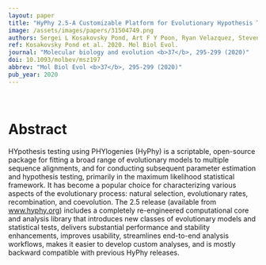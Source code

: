 ```yaml
---
layout: paper
title: "HyPhy 2.5-A Customizable Platform for Evolutionary Hypothesis Testing Using Phylogenies."
image: /assets/images/papers/31504749.png
authors: Sergei L Kosakovsky Pond, Art F Y Poon, Ryan Velazquez, Steven Weaver, N Lance Hepler, Ben Murrell, Stephen D Shank, Brittany Rife Magalis, Dave Bouvier, Anton Nekrutenko, Sadie Wisotsky, Stephanie J Spielman, Simon D W Frost, Spencer V Muse
ref: Kosakovsky Pond et al. 2020. Mol Biol Evol.
journal: "Molecular biology and evolution <b>37</b>, 295-299 (2020)"
doi: 10.1093/molbev/msz197
abbrev: "Mol Biol Evol <b>37</b>, 295-299 (2020)"
pub_year: 2020
---
```


<br />
<div data-badge-popover="right" data-badge-type="donut" data-pmid="31504749" data-hide-no-mentions="true" class="altmetric-embed"></div>

# Abstract

HYpothesis testing using PHYlogenies (HyPhy) is a scriptable, open-source package for fitting a broad range of evolutionary models to multiple sequence alignments, and for conducting subsequent parameter estimation and hypothesis testing, primarily in the maximum likelihood statistical framework. It has become a popular choice for characterizing various aspects of the evolutionary process: natural selection, evolutionary rates, recombination, and coevolution. The 2.5 release (available from www.hyphy.org) includes a completely re-engineered computational core and analysis library that introduces new classes of evolutionary models and statistical tests, delivers substantial performance and stability enhancements, improves usability, streamlines end-to-end analysis workflows, makes it easier to develop custom analyses, and is mostly backward compatible with previous HyPhy releases.

